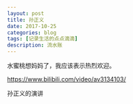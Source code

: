 ```yaml
---
layout: post
title: 孙正义
date: 2017-10-25
categories: blog
tags: [记录生活的点点滴滴]
description: 流水账
---
```


水蜜桃想妈妈了，我应该表示热烈欢迎。

https://www.bilibili.com/video/av3134103/

孙正义的演讲

